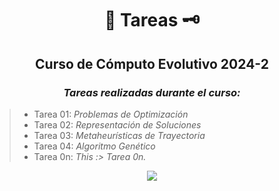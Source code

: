 <div align="center">

#  📜 Tareas 🗝️

##   Curso de Cómputo Evolutivo 2024-2
 
###  <em> Tareas realizadas durante el curso: </em>
</div>

> -  Tarea 01: <em> Problemas de Optimización </em>
> -  Tarea 02: <em> Representación de Soluciones </em>
> -  Tarea 03: <em> Metaheurísticas de Trayectoria </em>
> -  Tarea 04: <em> Algoritmo Genético </em>
> -  Tarea 0n: <em> This :> Tarea 0n. </em>



<div align="center">

[![](https://media.giphy.com/media/v1.Y2lkPTc5MGI3NjExMmdpZmgxbHk2aHVkN2J2ZGQ4emI1Y3U4dmlwZm54ZTRvbnh5NjMxZCZlcD12MV9pbnRlcm5hbF9naWZfYnlfaWQmY3Q9Zw/ZujhQwFq8YiWc/giphy.gif)](https://www.youtube.com/watch?v=JQR-JBkw8NA)

</div>

